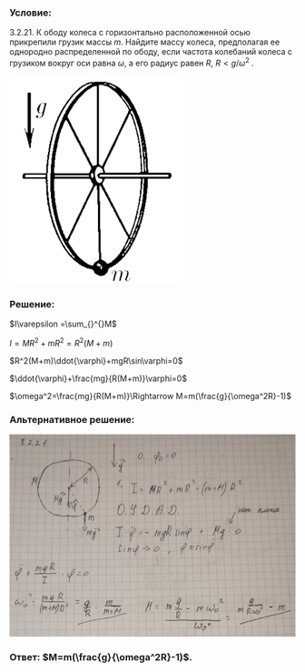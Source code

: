 ###  Условие:

$3.2.21.$ К ободу колеса с горизонтально расположенной осью прикрепили грузик массы $m$. Найдите массу колеса, предполагая ее однородно распределенной по ободу, если частота колебаний колеса с грузиком вокруг оси равна $\omega$, а его радиус равен $R$, $R< g/\omega^2$ .

![|305x366, 67%](../../img/3.2.21/3.2.21.png)

###  Решение:

$I\varepsilon =\sum_{}^{}M$

$I=MR^2+mR^2=R^2(M+m)$

$R^2(M+m)\ddot{\varphi}+mgR\sin\varphi=0$

$\ddot{\varphi}+\frac{mg}{R(M+m)}\varphi=0$

$\omega^2=\frac{mg}{R(M+m)}\Rightarrow M=m(\frac{g}{\omega^2R}-1)$

###  Альтернативное решение:

![|828x585, 67%](../../img/3.2.21/01.jpg)

###  Ответ: $M=m(\frac{g}{\omega^2R}-1)$.